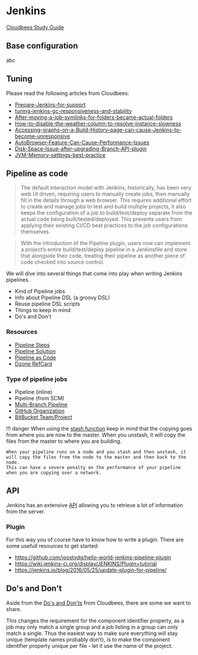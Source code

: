 # Jenkins

[Cloudbees Study Guide](https://www.cloudbees.com/jenkins/jenkins-certification)

## Base configuration

abc

## Tuning

Please read the following articles from Cloudbees:

* [Prepare-Jenkins-for-support](https://support.cloudbees.com/hc/en-us/articles/222446987-Prepare-Jenkins-for-support)
* [tuning-jenkins-gc-responsiveness-and-stability](https://www.cloudbees.com/blog/joining-big-leagues-tuning-jenkins-gc-responsiveness-and-stability)
* [After-moving-a-job-symlinks-for-folders-became-actual-folders](https://support.cloudbees.com/hc/en-us/articles/216227047-After-moving-a-job-symlinks-for-folders-became-actual-folders)
* [How-to-disable-the-weather-column-to-resolve-instance-slowness](https://support.cloudbees.com/hc/en-us/articles/216973327-How-to-disable-the-weather-column-to-resolve-instance-slowness)
* [Accessing-graphs-on-a-Build-History-page-can-cause-Jenkins-to-become-unresponsive](https://support.cloudbees.com/hc/en-us/articles/203981120-Accessing-graphs-on-a-Build-History-page-can-cause-Jenkins-to-become-unresponsive)
* [AutoBrowser-Feature-Can-Cause-Performance-Issues](https://support.cloudbees.com/hc/en-us/articles/232312088-AutoBrowser-Feature-Can-Cause-Performance-Issues)
* [Disk-Space-Issue-after-upgrading-Branch-API-plugin](https://support.cloudbees.com/hc/en-us/articles/229648087-Disk-Space-Issue-after-upgrading-Branch-API-plugin)
* [JVM-Memory-settings-best-practice](https://go.cloudbees.com/docs/support-kb-articles/CloudBees-Jenkins-Enterprise/JVM-Memory-settings-best-practice.html)

## Pipeline as code

>The default interaction model with Jenkins, historically, has been very web UI driven, requiring users to manually create jobs, then manually fill in the details through a web browser. This requires additional effort to create and manage jobs to test and build multiple projects, it also keeps the configuration of a job to build/test/deploy separate from the actual code being built/tested/deployed. This prevents users from applying their existing CI/CD best practices to the job configurations themselves.

> With the introduction of the Pipeline plugin, users now can implement a project’s entire build/test/deploy pipeline in a Jenkinsfile and store that alongside their code, treating their pipeline as another piece of code checked into source control.

We will dive into several things that come into play when writing Jenkins pipelines.

* Kind of Pipeline jobs
* Info about Pipeline DSL (a groovy DSL)
* Reuse pipeline DSL scripts
* Things to keep in mind
* Do's and Don't

### Resources

* [Pipeline Steps](https://jenkins.io/doc/pipeline/steps/)
* [Pipeline Solution](https://jenkins.io/solutions/pipeline/)
* [Pipeline as Code](https://jenkins.io/doc/pipeline/)
* [Dzone RefCard](https://dzone.com/refcardz/continuous-delivery-with-jenkins-workflow)

### Type of pipeline jobs

* Pipeline (inline)
* Pipeline (from SCM)
* [Multi-Branch Pipeline](https://wiki.jenkins-ci.org/display/JENKINS/Multi-Branch+Project+Plugin)
* [GitHub Organization](https://wiki.jenkins-ci.org/display/JENKINS/Multi-Branch+Project+Plugin)
* [BitBucket Team/Project](https://wiki.jenkins-ci.org/display/JENKINS/Bitbucket+Branch+Source+Plugin)

!!! danger
    When using the [stash function](https://jenkins.io/doc/pipeline/steps/workflow-basic-steps/#code-stash-code-stash-some-files-to-be-used-later-in-the-build) keep in mind that the copying goes from where you are now to the master.
    When you unstash, it will copy the files from the master to where you are building.

    When your pipeline runs on a node and you stash and then unstash, it will copy the files from the node to the master and then back to the node.
    This can have a severe penalty on the performance of your pipeline when you are copying over a network.

## API

Jenkins has an extensive [API](https://www.devopslibrary.com/lessons/ccjpe-api) allowing you to retrieve a lot of information from the server.


### Plugin

For this way you of course have to know how to write a plugin.
There are some usefull resources to get started:
* https://github.com/joostvdg/hello-world-jenkins-pipeline-plugin
* https://wiki.jenkins-ci.org/display/JENKINS/Plugin+tutorial
* https://jenkins.io/blog/2016/05/25/update-plugin-for-pipeline/

## Do's and Don't

Aside from the [Do's and Don'ts](https://www.cloudbees.com/blog/top-10-best-practices-jenkins-pipeline-plugin) from Cloudbees, there are some we want to share.

This changes the requirement for the component identifier property, as a job may only match a single group and a job listing in a group can only match a single. Thus the easiest way to make sure everything will stay unique (template names probably don’t), is to make the component identifier property unique per file - let it use the name of the project.
